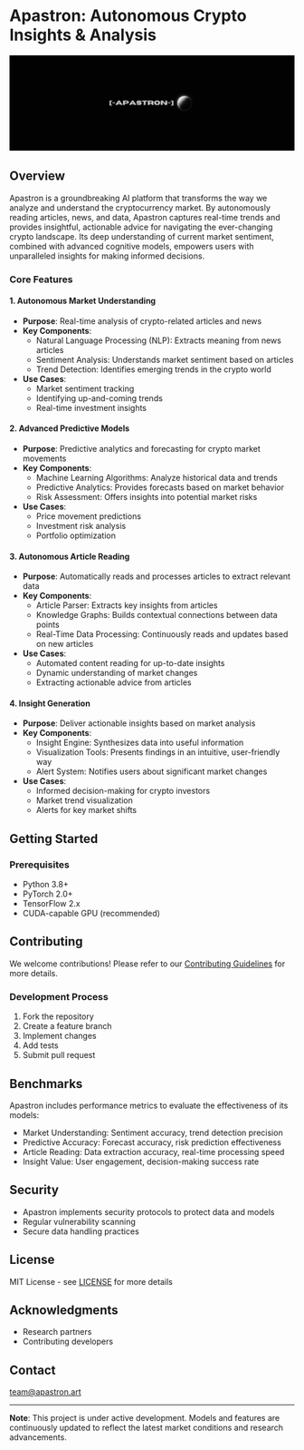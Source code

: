 # Apastron: Autonomous Crypto Insights & Analysis

![te](https://raw.githubusercontent.com/projectapastron/apastron/refs/heads/main/images/header.png)

## Overview

Apastron is a groundbreaking AI platform that transforms the way we analyze and understand the cryptocurrency market. By autonomously reading articles, news, and data, Apastron captures real-time trends and provides insightful, actionable advice for navigating the ever-changing crypto landscape. Its deep understanding of current market sentiment, combined with advanced cognitive models, empowers users with unparalleled insights for making informed decisions.

### Core Features

#### 1. Autonomous Market Understanding
- **Purpose**: Real-time analysis of crypto-related articles and news
- **Key Components**:
  - Natural Language Processing (NLP): Extracts meaning from news articles
  - Sentiment Analysis: Understands market sentiment based on articles
  - Trend Detection: Identifies emerging trends in the crypto world
- **Use Cases**:
  - Market sentiment tracking
  - Identifying up-and-coming trends
  - Real-time investment insights

#### 2. Advanced Predictive Models
- **Purpose**: Predictive analytics and forecasting for crypto market movements
- **Key Components**:
  - Machine Learning Algorithms: Analyze historical data and trends
  - Predictive Analytics: Provides forecasts based on market behavior
  - Risk Assessment: Offers insights into potential market risks
- **Use Cases**:
  - Price movement predictions
  - Investment risk analysis
  - Portfolio optimization

#### 3. Autonomous Article Reading
- **Purpose**: Automatically reads and processes articles to extract relevant data
- **Key Components**:
  - Article Parser: Extracts key insights from articles
  - Knowledge Graphs: Builds contextual connections between data points
  - Real-Time Data Processing: Continuously reads and updates based on new articles
- **Use Cases**:
  - Automated content reading for up-to-date insights
  - Dynamic understanding of market changes
  - Extracting actionable advice from articles

#### 4. Insight Generation
- **Purpose**: Deliver actionable insights based on market analysis
- **Key Components**:
  - Insight Engine: Synthesizes data into useful information
  - Visualization Tools: Presents findings in an intuitive, user-friendly way
  - Alert System: Notifies users about significant market changes
- **Use Cases**:
  - Informed decision-making for crypto investors
  - Market trend visualization
  - Alerts for key market shifts

## Getting Started

### Prerequisites
- Python 3.8+
- PyTorch 2.0+
- TensorFlow 2.x
- CUDA-capable GPU (recommended)

## Contributing
We welcome contributions! Please refer to our [Contributing Guidelines](CONTRIBUTING.md) for more details.

### Development Process
1. Fork the repository
2. Create a feature branch
3. Implement changes
4. Add tests
5. Submit pull request

## Benchmarks
Apastron includes performance metrics to evaluate the effectiveness of its models:
- Market Understanding: Sentiment accuracy, trend detection precision
- Predictive Accuracy: Forecast accuracy, risk prediction effectiveness
- Article Reading: Data extraction accuracy, real-time processing speed
- Insight Value: User engagement, decision-making success rate

## Security
- Apastron implements security protocols to protect data and models
- Regular vulnerability scanning
- Secure data handling practices

## License
MIT License - see [LICENSE](LICENSE) for more details

## Acknowledgments
- Research partners
- Contributing developers

## Contact
team@apastron.art

---

**Note**: This project is under active development. Models and features are continuously updated to reflect the latest market conditions and research advancements.
